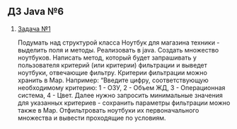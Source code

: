 ## ДЗ Java №6
1. [Задача №1](task1/src/Main.java)

   Подумать над структурой класса Ноутбук для магазина техники - выделить поля и методы. Реализовать в java.
   Создать множество ноутбуков.
   Написать метод, который будет запрашивать у пользователя критерий (или критерии) фильтрации и выведет ноутбуки, отвечающие фильтру. Критерии фильтрации можно хранить в Map. Например:
   “Введите цифру, соответствующую необходимому критерию:
   1 - ОЗУ,
   2 - Объем ЖД,
   3 - Операционная система,
   4 - Цвет.
   Далее нужно запросить минимальные значения для указанных критериев - сохранить параметры фильтрации можно также в Map.
   Отфильтровать ноутбуки их первоначального множества и вывести проходящие по условиям.